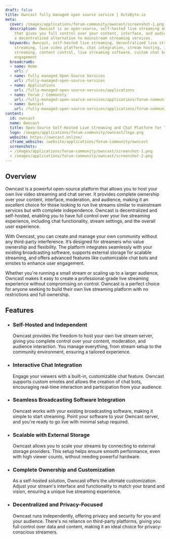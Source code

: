 ```yaml
---
draft: false
title: Owncast fully managed open source service | OctaByte.io
meta:
  cover: /images/applications/forum-community/owncast/screenshot-1.png
  description: Owncast is an open-source, self-hosted live streaming and chat platform
    that gives you full control over your content, interface, and audience, providing
    a decentralized alternative to mainstream streaming services.
  keywords: Owncast, self-hosted live streaming, decentralized live streaming, open-source
    streaming, live video platform, chat integration, stream hosting, independent
    streaming, content control, live streaming software, custom chat bots, audience
    engagement
  breadcrumb:
  - name: Home
    url: /
  - name: Fully managed Open-Source Services
    url: /fully-managed-open-source-services
  - name: Applications
    url: /fully-managed-open-source-services/applications
  - name: Forum / Community
    url: /fully-managed-open-source-services/applications/forum-community
  - name: Owncast
    url: /fully-managed-open-source-services/applications/forum-community/owncast
content:
  id: owncast
  name: Owncast
  title: Open-Source Self-Hosted Live Streaming and Chat Platform for Total Control
  logo: /images/applications/forum-community/owncast/logo.png
  website: https://owncast.online/
  iframe_website: /website/applications/forum-community/owncast
  screenshots:
  - /images/applications/forum-community/owncast/screenshot-1.png
  - /images/applications/forum-community/owncast/screenshot-2.png
---
```


## Overview

Owncast is a powerful open-source platform that allows you to host your own live video streaming and chat server. It provides complete ownership over your content, interface, moderation, and audience, making it an excellent choice for those looking to run live streams similar to mainstream services but with complete independence. Owncast is decentralized and self-hosted, enabling you to have full control over your live streaming experience, including chat functionality, stream settings, and the overall user experience.

With Owncast, you can create and manage your own community without any third-party interference. It’s designed for streamers who value ownership and flexibility. The platform integrates seamlessly with your existing broadcasting software, supports external storage for scalable streaming, and offers advanced features like customizable chat bots and emotes to enhance user engagement.

Whether you're running a small stream or scaling up to a larger audience, Owncast makes it easy to create a professional-grade live streaming experience without compromising on control. Owncast is a perfect choice for anyone seeking to build their own live streaming platform with no restrictions and full ownership.

## Features

- ### Self-Hosted and Independent

  Owncast provides the freedom to host your own live stream server, giving you complete control over your content, moderation, and audience interaction. You manage everything, from stream setup to the community environment, ensuring a tailored experience.

- ### Interactive Chat Integration

  Engage your viewers with a built-in, customizable chat feature. Owncast supports custom emotes and allows the creation of chat bots, encouraging real-time interaction and participation from your audience.

- ### Seamless Broadcasting Software Integration

  Owncast works with your existing broadcasting software, making it simple to start streaming. Point your software to your Owncast server, and you're ready to go live with minimal setup required.

- ### Scalable with External Storage

  Owncast allows you to scale your streams by connecting to external storage providers. This setup helps ensure smooth performance, even with high viewer counts, without needing powerful hardware.

- ### Complete Ownership and Customization

  As a self-hosted solution, Owncast offers the ultimate customization. Adjust your stream's interface and functionality to match your brand and vision, ensuring a unique live streaming experience.

- ### Decentralized and Privacy-Focused

  Owncast runs independently, offering privacy and security for you and your audience. There's no reliance on third-party platforms, giving you full control over data and content, making it an ideal choice for privacy-conscious streamers.